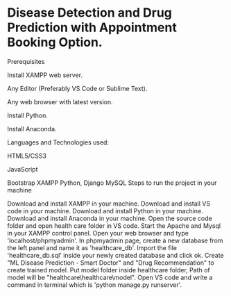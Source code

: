 # Disease Detection and Drug Prediction with Appointment Booking Option.

Prerequisites

Install XAMPP web server.

Any Editor (Preferably VS Code or Sublime Text).

Any web browser with latest version.

Install Python.

Install Anaconda.

Languages and Technologies used:

HTML5/CSS3

JavaScript

Bootstrap
XAMPP
Python, Django
MySQL
Steps to run the project in your machine

Download and install XAMPP in your machine.
Download and install VS code in your machine.
Download and install Python in your machine.
Download and install Anaconda in your machine.
Open the source code folder and open health care folder in VS code.
Start the Apache and Mysql in your XAMPP control panel.
Open your web browser and type 'localhost/phpmyadmin'.
In phpmyadmin page, create a new database from the left panel and name it as 'healthcare_db'.
Import the file 'healthcare_db.sql' inside your newly created database and click ok.
Create "ML Disease Prediction - Smart Doctor" and "Drug Recommendation" to create trained model.
Put model folder inside healthcare folder, Path of model will be "healthcare\healthcare\model".
Open VS code and write a command in terminal which is 'python manage.py runserver'.
